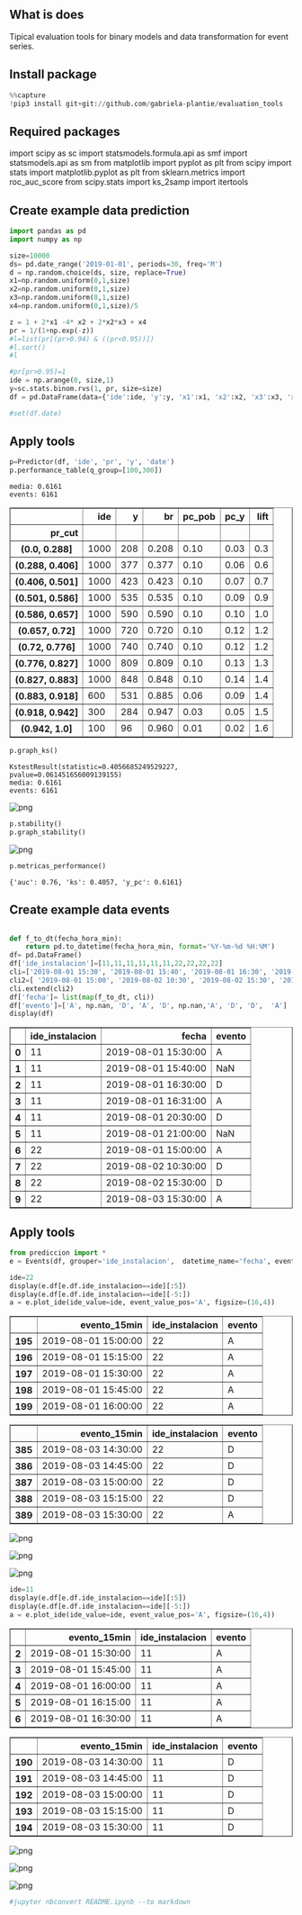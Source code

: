 ## What is does

Tipical evaluation tools for binary models and data transformation for event series.

## Install package


```python
%%capture
!pip3 install git+git://github.com/gabriela-plantie/evaluation_tools
```

## Required packages
import scipy as sc
import statsmodels.formula.api as smf
import statsmodels.api as sm
from matplotlib import pyplot as plt
from scipy import stats
import matplotlib.pyplot as plt
from sklearn.metrics import roc_auc_score
from scipy.stats import ks_2samp
import itertools
## Create example data prediction


```python
import pandas as pd
import numpy as np
```


```python
size=10000
ds= pd.date_range('2019-01-01', periods=30, freq='M')
d = np.random.choice(ds, size, replace=True)
x1=np.random.uniform(0,1,size)
x2=np.random.uniform(0,1,size)
x3=np.random.uniform(0,1,size)
x4=np.random.uniform(0,1,size)/5

z = 1 + 2*x1 -4* x2 + 2*x2*x3 + x4
pr = 1/(1+np.exp(-z))
#l=list(pr[(pr>0.94) & ((pr<0.95))])
#l.sort()
#l

#pr[pr>0.95]=1
ide = np.arange(0, size,1)
y=sc.stats.binom.rvs(1, pr, size=size)
df = pd.DataFrame(data={'ide':ide, 'y':y, 'x1':x1, 'x2':x2, 'x3':x3, 'x4':x4, 'pr':pr, 'date': d})

#set(df.date)
```

## Apply tools


```python
p=Predictor(df, 'ide', 'pr', 'y', 'date')
p.performance_table(q_group=[100,300])
```

    media: 0.6161
    events: 6161





<div>
<style scoped>
    .dataframe tbody tr th:only-of-type {
        vertical-align: middle;
    }

    .dataframe tbody tr th {
        vertical-align: top;
    }

    .dataframe thead th {
        text-align: right;
    }
</style>
<table border="1" class="dataframe">
  <thead>
    <tr style="text-align: right;">
      <th></th>
      <th>ide</th>
      <th>y</th>
      <th>br</th>
      <th>pc_pob</th>
      <th>pc_y</th>
      <th>lift</th>
    </tr>
    <tr>
      <th>pr_cut</th>
      <th></th>
      <th></th>
      <th></th>
      <th></th>
      <th></th>
      <th></th>
    </tr>
  </thead>
  <tbody>
    <tr>
      <th>(0.0, 0.288]</th>
      <td>1000</td>
      <td>208</td>
      <td>0.208</td>
      <td>0.10</td>
      <td>0.03</td>
      <td>0.3</td>
    </tr>
    <tr>
      <th>(0.288, 0.406]</th>
      <td>1000</td>
      <td>377</td>
      <td>0.377</td>
      <td>0.10</td>
      <td>0.06</td>
      <td>0.6</td>
    </tr>
    <tr>
      <th>(0.406, 0.501]</th>
      <td>1000</td>
      <td>423</td>
      <td>0.423</td>
      <td>0.10</td>
      <td>0.07</td>
      <td>0.7</td>
    </tr>
    <tr>
      <th>(0.501, 0.586]</th>
      <td>1000</td>
      <td>535</td>
      <td>0.535</td>
      <td>0.10</td>
      <td>0.09</td>
      <td>0.9</td>
    </tr>
    <tr>
      <th>(0.586, 0.657]</th>
      <td>1000</td>
      <td>590</td>
      <td>0.590</td>
      <td>0.10</td>
      <td>0.10</td>
      <td>1.0</td>
    </tr>
    <tr>
      <th>(0.657, 0.72]</th>
      <td>1000</td>
      <td>720</td>
      <td>0.720</td>
      <td>0.10</td>
      <td>0.12</td>
      <td>1.2</td>
    </tr>
    <tr>
      <th>(0.72, 0.776]</th>
      <td>1000</td>
      <td>740</td>
      <td>0.740</td>
      <td>0.10</td>
      <td>0.12</td>
      <td>1.2</td>
    </tr>
    <tr>
      <th>(0.776, 0.827]</th>
      <td>1000</td>
      <td>809</td>
      <td>0.809</td>
      <td>0.10</td>
      <td>0.13</td>
      <td>1.3</td>
    </tr>
    <tr>
      <th>(0.827, 0.883]</th>
      <td>1000</td>
      <td>848</td>
      <td>0.848</td>
      <td>0.10</td>
      <td>0.14</td>
      <td>1.4</td>
    </tr>
    <tr>
      <th>(0.883, 0.918]</th>
      <td>600</td>
      <td>531</td>
      <td>0.885</td>
      <td>0.06</td>
      <td>0.09</td>
      <td>1.4</td>
    </tr>
    <tr>
      <th>(0.918, 0.942]</th>
      <td>300</td>
      <td>284</td>
      <td>0.947</td>
      <td>0.03</td>
      <td>0.05</td>
      <td>1.5</td>
    </tr>
    <tr>
      <th>(0.942, 1.0]</th>
      <td>100</td>
      <td>96</td>
      <td>0.960</td>
      <td>0.01</td>
      <td>0.02</td>
      <td>1.6</td>
    </tr>
  </tbody>
</table>
</div>




```python
p.graph_ks()
```

    KstestResult(statistic=0.4056685249529227, pvalue=0.061451656009139155)
    media: 0.6161
    events: 6161



    
![png](README_files/README_11_1.png)
    



```python
p.stability()
p.graph_stability()
```


    
![png](README_files/README_12_0.png)
    



```python
p.metricas_performance()
```




    {'auc': 0.76, 'ks': 0.4057, 'y_pc': 0.6161}



## Create example data events



```python

def f_to_dt(fecha_hora_min):
    return pd.to_datetime(fecha_hora_min, format='%Y-%m-%d %H:%M')
df= pd.DataFrame()
df['ide_instalacion']=[11,11,11,11,11,11,22,22,22,22]
cli=['2019-08-01 15:30', '2019-08-01 15:40', '2019-08-01 16:30', '2019-08-01 16:31','2019-08-01 20:30','2019-08-01 21:00']
cli2=[ '2019-08-01 15:00', '2019-08-02 10:30', '2019-08-02 15:30', '2019-08-03 15:30']
cli.extend(cli2)
df['fecha']= list(map(f_to_dt, cli))
df['evento']=['A', np.nan, 'D', 'A', 'D', np.nan,'A', 'D', 'D',  'A']
display(df)
```




<div>
<style scoped>
    .dataframe tbody tr th:only-of-type {
        vertical-align: middle;
    }

    .dataframe tbody tr th {
        vertical-align: top;
    }

    .dataframe thead th {
        text-align: right;
    }
</style>
<table border="1" class="dataframe">
  <thead>
    <tr style="text-align: right;">
      <th></th>
      <th>ide_instalacion</th>
      <th>fecha</th>
      <th>evento</th>
    </tr>
  </thead>
  <tbody>
    <tr>
      <th>0</th>
      <td>11</td>
      <td>2019-08-01 15:30:00</td>
      <td>A</td>
    </tr>
    <tr>
      <th>1</th>
      <td>11</td>
      <td>2019-08-01 15:40:00</td>
      <td>NaN</td>
    </tr>
    <tr>
      <th>2</th>
      <td>11</td>
      <td>2019-08-01 16:30:00</td>
      <td>D</td>
    </tr>
    <tr>
      <th>3</th>
      <td>11</td>
      <td>2019-08-01 16:31:00</td>
      <td>A</td>
    </tr>
    <tr>
      <th>4</th>
      <td>11</td>
      <td>2019-08-01 20:30:00</td>
      <td>D</td>
    </tr>
    <tr>
      <th>5</th>
      <td>11</td>
      <td>2019-08-01 21:00:00</td>
      <td>NaN</td>
    </tr>
    <tr>
      <th>6</th>
      <td>22</td>
      <td>2019-08-01 15:00:00</td>
      <td>A</td>
    </tr>
    <tr>
      <th>7</th>
      <td>22</td>
      <td>2019-08-02 10:30:00</td>
      <td>D</td>
    </tr>
    <tr>
      <th>8</th>
      <td>22</td>
      <td>2019-08-02 15:30:00</td>
      <td>D</td>
    </tr>
    <tr>
      <th>9</th>
      <td>22</td>
      <td>2019-08-03 15:30:00</td>
      <td>A</td>
    </tr>
  </tbody>
</table>
</div>



## Apply tools
    


```python
from prediccion import *
e = Events(df, grouper='ide_instalacion',  datetime_name='fecha', event_name='evento', every_x_minutes=15)

ide=22
display(e.df[e.df.ide_instalacion==ide][:5])
display(e.df[e.df.ide_instalacion==ide][-5:])
a = e.plot_ide(ide_value=ide, event_value_pos='A', figsize=(16,4))

```


<div>
<style scoped>
    .dataframe tbody tr th:only-of-type {
        vertical-align: middle;
    }

    .dataframe tbody tr th {
        vertical-align: top;
    }

    .dataframe thead th {
        text-align: right;
    }
</style>
<table border="1" class="dataframe">
  <thead>
    <tr style="text-align: right;">
      <th></th>
      <th>evento_15min</th>
      <th>ide_instalacion</th>
      <th>evento</th>
    </tr>
  </thead>
  <tbody>
    <tr>
      <th>195</th>
      <td>2019-08-01 15:00:00</td>
      <td>22</td>
      <td>A</td>
    </tr>
    <tr>
      <th>196</th>
      <td>2019-08-01 15:15:00</td>
      <td>22</td>
      <td>A</td>
    </tr>
    <tr>
      <th>197</th>
      <td>2019-08-01 15:30:00</td>
      <td>22</td>
      <td>A</td>
    </tr>
    <tr>
      <th>198</th>
      <td>2019-08-01 15:45:00</td>
      <td>22</td>
      <td>A</td>
    </tr>
    <tr>
      <th>199</th>
      <td>2019-08-01 16:00:00</td>
      <td>22</td>
      <td>A</td>
    </tr>
  </tbody>
</table>
</div>



<div>
<style scoped>
    .dataframe tbody tr th:only-of-type {
        vertical-align: middle;
    }

    .dataframe tbody tr th {
        vertical-align: top;
    }

    .dataframe thead th {
        text-align: right;
    }
</style>
<table border="1" class="dataframe">
  <thead>
    <tr style="text-align: right;">
      <th></th>
      <th>evento_15min</th>
      <th>ide_instalacion</th>
      <th>evento</th>
    </tr>
  </thead>
  <tbody>
    <tr>
      <th>385</th>
      <td>2019-08-03 14:30:00</td>
      <td>22</td>
      <td>D</td>
    </tr>
    <tr>
      <th>386</th>
      <td>2019-08-03 14:45:00</td>
      <td>22</td>
      <td>D</td>
    </tr>
    <tr>
      <th>387</th>
      <td>2019-08-03 15:00:00</td>
      <td>22</td>
      <td>D</td>
    </tr>
    <tr>
      <th>388</th>
      <td>2019-08-03 15:15:00</td>
      <td>22</td>
      <td>D</td>
    </tr>
    <tr>
      <th>389</th>
      <td>2019-08-03 15:30:00</td>
      <td>22</td>
      <td>A</td>
    </tr>
  </tbody>
</table>
</div>



    
![png](README_files/README_17_2.png)
    



    
![png](README_files/README_17_3.png)
    



    
![png](README_files/README_17_4.png)
    



```python
ide=11
display(e.df[e.df.ide_instalacion==ide][:5])
display(e.df[e.df.ide_instalacion==ide][-5:])
a = e.plot_ide(ide_value=ide, event_value_pos='A', figsize=(16,4))

```


<div>
<style scoped>
    .dataframe tbody tr th:only-of-type {
        vertical-align: middle;
    }

    .dataframe tbody tr th {
        vertical-align: top;
    }

    .dataframe thead th {
        text-align: right;
    }
</style>
<table border="1" class="dataframe">
  <thead>
    <tr style="text-align: right;">
      <th></th>
      <th>evento_15min</th>
      <th>ide_instalacion</th>
      <th>evento</th>
    </tr>
  </thead>
  <tbody>
    <tr>
      <th>2</th>
      <td>2019-08-01 15:30:00</td>
      <td>11</td>
      <td>A</td>
    </tr>
    <tr>
      <th>3</th>
      <td>2019-08-01 15:45:00</td>
      <td>11</td>
      <td>A</td>
    </tr>
    <tr>
      <th>4</th>
      <td>2019-08-01 16:00:00</td>
      <td>11</td>
      <td>A</td>
    </tr>
    <tr>
      <th>5</th>
      <td>2019-08-01 16:15:00</td>
      <td>11</td>
      <td>A</td>
    </tr>
    <tr>
      <th>6</th>
      <td>2019-08-01 16:30:00</td>
      <td>11</td>
      <td>A</td>
    </tr>
  </tbody>
</table>
</div>



<div>
<style scoped>
    .dataframe tbody tr th:only-of-type {
        vertical-align: middle;
    }

    .dataframe tbody tr th {
        vertical-align: top;
    }

    .dataframe thead th {
        text-align: right;
    }
</style>
<table border="1" class="dataframe">
  <thead>
    <tr style="text-align: right;">
      <th></th>
      <th>evento_15min</th>
      <th>ide_instalacion</th>
      <th>evento</th>
    </tr>
  </thead>
  <tbody>
    <tr>
      <th>190</th>
      <td>2019-08-03 14:30:00</td>
      <td>11</td>
      <td>D</td>
    </tr>
    <tr>
      <th>191</th>
      <td>2019-08-03 14:45:00</td>
      <td>11</td>
      <td>D</td>
    </tr>
    <tr>
      <th>192</th>
      <td>2019-08-03 15:00:00</td>
      <td>11</td>
      <td>D</td>
    </tr>
    <tr>
      <th>193</th>
      <td>2019-08-03 15:15:00</td>
      <td>11</td>
      <td>D</td>
    </tr>
    <tr>
      <th>194</th>
      <td>2019-08-03 15:30:00</td>
      <td>11</td>
      <td>D</td>
    </tr>
  </tbody>
</table>
</div>



    
![png](README_files/README_18_2.png)
    



    
![png](README_files/README_18_3.png)
    



    
![png](README_files/README_18_4.png)
    



```python
#jupyter nbconvert README.ipynb --to markdown
```
